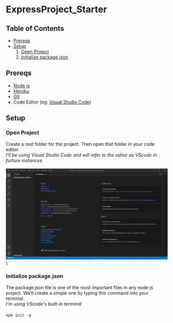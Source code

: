 # ExpressProject_Starter

## Table of Contents
- [Prereqs](#)
- [Setup](#)
  1. [Open Project](#)
  2. [Initialize package.json](#)

## Prereqs
- [Node js](https://nodejs.org/en/)
- [Heroku](https://devcenter.heroku.com/articles/heroku-cli)
- [Git](https://git-scm.com/downloads)
- Code Editor (eg: [Visual Studio Code](https://code.visualstudio.com/))

## Setup
### Open Project
Create a root folder for the project. Then open that folder in your code editor.\
*I'll be using Visual Studio Code and will refer to the editor as VScode in furture instances*\
\
![Open Project](/Images/Open_Project.png)\
\
### Initialize package.json
The package.json file is one of the most important files in any node js project. We'll create a simple one by typing this command into your terminal.\
*I'm using VScode's built-in terminal*\
\
`npm init -y`
